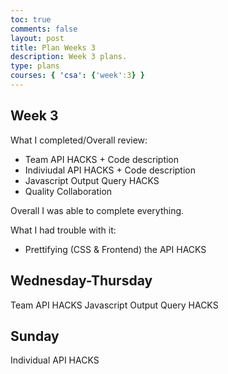 ```yaml
---
toc: true
comments: false
layout: post
title: Plan Weeks 3
description: Week 3 plans.
type: plans
courses: { 'csa': {'week':3} }
---
```


## Week 3

What I completed/Overall review:

- Team API HACKS + Code description
- Indiviudal API HACKS + Code description
- Javascript Output Query HACKS 
- Quality Collaboration

Overall I was able to complete everything.

What I had trouble with it:

- Prettifying (CSS & Frontend) the API HACKS


## Wednesday-Thursday
Team API HACKS
Javascript Output Query HACKS

## Sunday
Individual API HACKS
